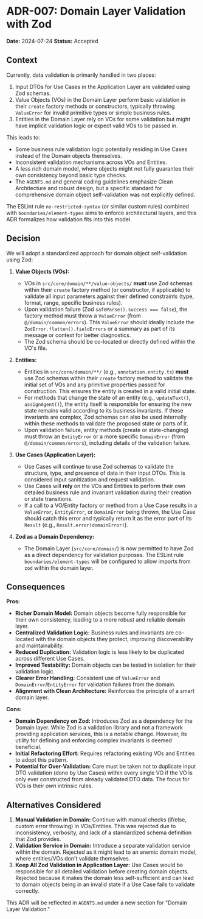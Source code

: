 # ADR-007: Domain Layer Validation with Zod

**Date:** 2024-07-24
**Status:** Accepted

## Context

Currently, data validation is primarily handled in two places:
1.  Input DTOs for Use Cases in the Application Layer are validated using Zod schemas.
2.  Value Objects (VOs) in the Domain Layer perform basic validation in their `create` factory methods or constructors, typically throwing `ValueError` for invalid primitive types or simple business rules.
3.  Entities in the Domain Layer rely on VOs for some validation but might have implicit validation logic or expect valid VOs to be passed in.

This leads to:
*   Some business rule validation logic potentially residing in Use Cases instead of the Domain objects themselves.
*   Inconsistent validation mechanisms across VOs and Entities.
*   A less rich domain model, where objects might not fully guarantee their own consistency beyond basic type checks.
*   The `AGENTS.md` and general coding guidelines emphasize Clean Architecture and robust design, but a specific standard for comprehensive domain object self-validation was not explicitly defined.

The ESLint rule `no-restricted-syntax` (or similar custom rules) combined with `boundaries/element-types` aims to enforce architectural layers, and this ADR formalizes how validation fits into this model.

## Decision

We will adopt a standardized approach for domain object self-validation using Zod:

1.  **Value Objects (VOs):**
    *   VOs in `src/core/domain/**/value-objects/` **must** use Zod schemas within their `create` factory method (or constructor, if applicable) to validate all input parameters against their defined constraints (type, format, range, specific business rules).
    *   Upon validation failure (Zod `safeParse().success === false`), the factory method must throw a `ValueError` (from `@/domain/common/errors`). This `ValueError` should ideally include the `ZodError.flatten().fieldErrors` or a summary as part of its message or context for better diagnostics.
    *   The Zod schema should be co-located or directly defined within the VO's file.

2.  **Entities:**
    *   Entities in `src/core/domain/**/` (e.g., `annotation.entity.ts`) **must** use Zod schemas within their `create` factory method to validate the initial set of VOs and any primitive properties passed for construction. This ensures the entity is created in a valid initial state.
    *   For methods that change the state of an entity (e.g., `updateText()`, `assignAgent()`), the entity itself is responsible for ensuring the new state remains valid according to its business invariants. If these invariants are complex, Zod schemas can also be used internally within these methods to validate the proposed state or parts of it.
    *   Upon validation failure, entity methods (create or state-changing) must throw an `EntityError` or a more specific `DomainError` (from `@/domain/common/errors`), including details of the validation failure.

3.  **Use Cases (Application Layer):**
    *   Use Cases will continue to use Zod schemas to validate the structure, type, and presence of data in their input DTOs. This is considered input sanitization and request validation.
    *   Use Cases will **rely** on the VOs and Entities to perform their own detailed business rule and invariant validation during their creation or state transitions.
    *   If a call to a VO/Entity factory or method from a Use Case results in a `ValueError`, `EntityError`, or `DomainError` being thrown, the Use Case should catch this error and typically return it as the error part of its `Result` (e.g., `Result.error(domainError)`).

4.  **Zod as a Domain Dependency:**
    *   The Domain Layer (`src/core/domain/`) is now permitted to have Zod as a direct dependency for validation purposes. The ESLint rule `boundaries/element-types` will be configured to allow imports from `zod` within the domain layer.

## Consequences

**Pros:**
*   **Richer Domain Model:** Domain objects become fully responsible for their own consistency, leading to a more robust and reliable domain layer.
*   **Centralized Validation Logic:** Business rules and invariants are co-located with the domain objects they protect, improving discoverability and maintainability.
*   **Reduced Duplication:** Validation logic is less likely to be duplicated across different Use Cases.
*   **Improved Testability:** Domain objects can be tested in isolation for their validation logic.
*   **Clearer Error Handling:** Consistent use of `ValueError` and `DomainError`/`EntityError` for validation failures from the domain.
*   **Alignment with Clean Architecture:** Reinforces the principle of a smart domain layer.

**Cons:**
*   **Domain Dependency on Zod:** Introduces Zod as a dependency for the Domain layer. While Zod is a validation library and not a framework providing application services, this is a notable change. However, its utility for defining and enforcing complex invariants is deemed beneficial.
*   **Initial Refactoring Effort:** Requires refactoring existing VOs and Entities to adopt this pattern.
*   **Potential for Over-Validation:** Care must be taken not to duplicate input DTO validation (done by Use Cases) within every single VO if the VO is only ever constructed from already validated DTO data. The focus for VOs is their *own* intrinsic rules.

## Alternatives Considered

1.  **Manual Validation in Domain:** Continue with manual checks (if/else, custom error throwing) in VOs/Entities. This was rejected due to inconsistency, verbosity, and lack of a standardized schema definition that Zod provides.
2.  **Validation Service in Domain:** Introduce a separate validation service within the domain. Rejected as it might lead to an anemic domain model, where entities/VOs don't validate themselves.
3.  **Keep All Zod Validation in Application Layer:** Use Cases would be responsible for all detailed validation before creating domain objects. Rejected because it makes the domain less self-sufficient and can lead to domain objects being in an invalid state if a Use Case fails to validate correctly.

This ADR will be reflected in `AGENTS.md` under a new section for "Domain Layer Validation."
